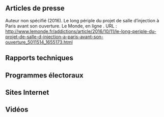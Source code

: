 ## Articles de presse
Auteur non spécifié (2016). Le long périple du projet de salle d’injection à Paris avant son ouverture. Le Monde, en ligne . URL : http://www.lemonde.fr/addictions/article/2016/10/11/le-long-periple-du-projet-de-salle-d-injection-a-paris-avant-son-ouverture_5011514_1655173.html
## Rapports techniques
## Programmes électoraux
## Sites Internet 
## Vidéos
